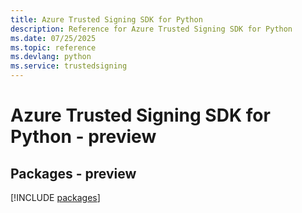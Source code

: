 ```yaml
---
title: Azure Trusted Signing SDK for Python
description: Reference for Azure Trusted Signing SDK for Python
ms.date: 07/25/2025
ms.topic: reference
ms.devlang: python
ms.service: trustedsigning
---
```

# Azure Trusted Signing SDK for Python - preview
## Packages - preview
[!INCLUDE [packages](trusted-signing-index.md)]